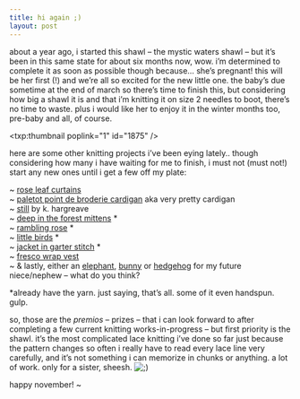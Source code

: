 ```yaml
---
title: hi again ;)    
layout: post
---
```


about a year ago, i started this shawl &#8211; the mystic waters shawl &#8211; but it&#8217;s been in this same state for about six months now, wow. i&#8217;m determined to complete it as soon as possible though because&#8230; she&#8217;s pregnant! this will be her first (!) and we&#8217;re all so excited for the new little one. the baby&#8217;s due sometime at the end of march so there&#8217;s time to finish this, but considering how big a shawl it is and that i&#8217;m knitting it on size 2 needles to boot, there&#8217;s no time to waste. plus i would like her to enjoy it in the winter months too, pre-baby and all, of course. 

<txp:thumbnail poplink="1" id="1875" />

here are some other knitting projects i&#8217;ve been eying lately.. though considering how many i have waiting for me to finish, i must not (must not!) start any new ones until i get a few off my plate:

~ [rose leaf curtains][1]  
~ [paletot point de broderie cardigan][2] aka very pretty cardigan  
~ [still][3] by k. hargreave  
~ [deep in the forest mittens][4] *  
~ [rambling rose][5] *  
~ [little birds][6] *  
~ [jacket in garter stitch][7] *  
~ [fresco wrap vest][8]  
~ & lastly, either an [elephant][9], [bunny][10] or [hedgehog][11] for my future niece/nephew &#8211; what do you think?

*already have the yarn. just saying, that&#8217;s all. some of it even handspun. gulp.

so, those are the *premios* &#8211; prizes &#8211; that i can look forward to after completing a few current knitting works-in-progress &#8211; but first priority is the shawl. it&#8217;s the most complicated lace knitting i&#8217;ve done so far just because the pattern changes so often i really have to read every lace line very carefully, and it&#8217;s not something i can memorize in chunks or anything. a lot of work. only for a sister, sheesh. <img src="http://localhost:8888/wordpress/wp-includes/images/smilies/icon_wink.gif" alt=";)" class="wp-smiley" />

happy november! ~

 [1]: http://www.ravelry.com/patterns/library/rose-leaf-design---curtains
 [2]: http://www.ravelry.com/patterns/library/paletot-point-de-broderie-anglaise
 [3]: http://www.ravelry.com/projects/Nasti/still
 [4]: http://www.ravelry.com/patterns/library/deep-in-the-forest-mittens
 [5]: http://www.ravelry.com/projects/twoswallows/rambling-rose
 [6]: http://www.ravelry.com/patterns/library/little-birds-3
 [7]: http://www.ravelry.com/projects/katele/110-2-jacket-in-garter-st-in-fabel-and-alpaca-worked-from-side-to-side-with-short-rows
 [8]: http://www.ravelry.com/patterns/library/fresco-colorwork-wrap-vest
 [9]: http://ysolda.com/store/images/thumbs/elijah.jpg
 [10]: http://ysolda.com/store/toys/sophie
 [11]: http://ysolda.com/store/toys/smith